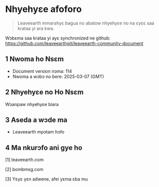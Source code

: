 # Nhyehyɛe afoforo

>Leaveearth mmarahyɛ bagua no abatow nhyehyɛe no na ɛyɛɛ saa krataa yi ara kwa.

Wɔbɛma saa krataa yi ayɛ synchronized ne github: https://github.com/leaveearthgit/leaveearth-community-document

## 1 Nwoma ho Nsɛm

- Document version nɔma: 114
- Nwoma a wɔbɔ no bere: 2025-03-07 (GMT)

## 2 Nhyehyɛe no Ho Nsɛm

Wɔanpaw nhyehyɛe biara

## 3 Aseda a wɔde ma
* Leaveearth mpɔtam hɔfo

## 4 Ma nkurɔfo ani gye ho
[1] leaveearth.com

[2] bombmsg.com

[3] Yɛyɛ yɛn adwene, afei yɛma ɛba mu